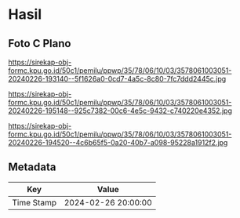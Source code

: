 # Hasil

## Foto C Plano

https://sirekap-obj-formc.kpu.go.id/50c1/pemilu/ppwp/35/78/06/10/03/3578061003051-20240226-193140--5f1626a0-0cd7-4a5c-8c80-7fc7ddd2445c.jpg

https://sirekap-obj-formc.kpu.go.id/50c1/pemilu/ppwp/35/78/06/10/03/3578061003051-20240226-195148--925c7382-00c6-4e5c-9432-c740220e4352.jpg

https://sirekap-obj-formc.kpu.go.id/50c1/pemilu/ppwp/35/78/06/10/03/3578061003051-20240226-194520--4c6b65f5-0a20-40b7-a098-95228a1912f2.jpg


## Metadata

| Key        | Value               |
| ---------- | ------------------- |
| Time Stamp | 2024-02-26 20:00:00 |



